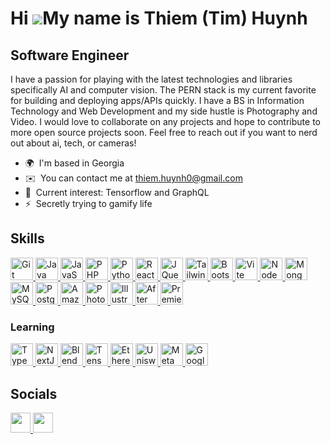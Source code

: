 Hi ![](https://user-images.githubusercontent.com/18350557/176309783-0785949b-9127-417c-8b55-ab5a4333674e.gif)My name is Thiem (Tim) Huynh
=========================================================================================================================================

Software Engineer
-----------------

I have a passion for playing with the latest technologies and libraries specifically AI and computer vision. The PERN stack is my current favorite for building and deploying apps/APIs quickly. I have a BS in Information Technology and Web Development and my side hustle is Photography and Video. I would love to collaborate on any projects and hope to contribute to more open source projects soon. Feel free to reach out if you want to nerd out about ai, tech, or cameras!

* 🌍  I'm based in Georgia
* ✉️  You can contact me at [thiem.huynh0@gmail.com](mailto:thiem.huynh0@gmail.com)
* 🧠  Current interest: Tensorflow and GraphQL
* ⚡  Secretly trying to gamify life

## Skills
<p align="left">
  <a href="https://git-scm.com/" target="_blank" rel="noreferrer">
    <img
      src="https://raw.githubusercontent.com/danielcranney/readme-generator/main/public/icons/skills/git-colored.svg"
      width="36"
      height="36"
      alt="Git"
    />
  </a>
  <a href="https://www.oracle.com/java/" target="_blank" rel="noreferrer">
    <img
      src="https://raw.githubusercontent.com/danielcranney/readme-generator/main/public/icons/skills/java-colored.svg"
      width="36"
      height="36"
      alt="Java"
    />
  </a>
    <a href="https://developer.mozilla.org/en-US/docs/Web/JavaScript"
    target="_blank"
    rel="noreferrer"
  >
    <img
      src="https://raw.githubusercontent.com/danielcranney/readme-generator/main/public/icons/skills/javascript-colored.svg"
      width="36"
      height="36"
      alt="JavaScript"
    />
  </a>
  <a href="https://www.php.net/" target="_blank" rel="noreferrer">
    <img
      src="https://raw.githubusercontent.com/danielcranney/readme-generator/main/public/icons/skills/php-colored.svg"
      width="36"
      height="36"
      alt="PHP"
    />
  </a>
  <a href="https://www.python.org/" target="_blank" rel="noreferrer">
      <img
        src="https://raw.githubusercontent.com/danielcranney/readme-generator/main/public/icons/skills/python-colored.svg"
        width="36"
        height="36"
        alt="Python"
      />
  </a>
  <a href="https://reactjs.org/" target="_blank" rel="noreferrer">
    <img
      src="https://raw.githubusercontent.com/danielcranney/readme-generator/main/public/icons/skills/react-colored.svg"
      width="36"
      height="36"
      alt="React"
    />
  </a>
  <a href="https://jquery.com/" target="_blank" rel="noreferrer">
    <img
      src="https://raw.githubusercontent.com/danielcranney/readme-generator/main/public/icons/skills/jquery-colored.svg"
      width="36"
      height="36"
      alt="JQuery"
    />
  </a>
  <a href="https://tailwindcss.com/" target="_blank" rel="noreferrer">
    <img
      src="https://raw.githubusercontent.com/danielcranney/readme-generator/main/public/icons/skills/tailwindcss-colored.svg"
      width="36"
      height="36"
      alt="TailwindCSS"
    />
  </a>
  <a href="https://getbootstrap.com/" target="_blank" rel="noreferrer">
    <img
      src="https://raw.githubusercontent.com/danielcranney/readme-generator/main/public/icons/skills/bootstrap-colored.svg"
      width="36"
      height="36"
      alt="Bootstrap"
    />
  </a>
  <a href="https://vitejs.dev/" target="_blank" rel="noreferrer">
    <img
      src="https://raw.githubusercontent.com/danielcranney/readme-generator/main/public/icons/skills/vite-colored.svg"
      width="36"
      height="36"
      alt="Vite"
    />
  </a>
  <a href="https://nodejs.org/en/" target="_blank" rel="noreferrer">
    <img
      src="https://raw.githubusercontent.com/danielcranney/readme-generator/main/public/icons/skills/nodejs-colored.svg"
      width="36"
      height="36"
      alt="NodeJS"
    />
  </a>
  <a href="https://www.mongodb.com/" target="_blank" rel="noreferrer">
    <img
      src="https://raw.githubusercontent.com/danielcranney/readme-generator/main/public/icons/skills/mongodb-colored.svg"
      width="36"
      height="36"
      alt="MongoDB"
    />
  </a>
  <a href="https://www.mysql.com/" target="_blank" rel="noreferrer">
    <img
      src="https://raw.githubusercontent.com/danielcranney/readme-generator/main/public/icons/skills/mysql-colored.svg"
      width="36"
      height="36"
      alt="MySQL"
    />
  </a>
  <a href="https://www.postgresql.org/" target="_blank" rel="noreferrer">
    <img
      src="https://raw.githubusercontent.com/danielcranney/readme-generator/main/public/icons/skills/postgresql-colored.svg"
      width="36"
      height="36"
      alt="PostgreSQL"
    />
  </a>
    <a href="https://aws.amazon.com" target="_blank" rel="noreferrer">
    <img
      src="https://raw.githubusercontent.com/danielcranney/readme-generator/main/public/icons/skills/aws-colored.svg"
      width="36"
      height="36"
      alt="Amazon Web Services"
    />
  </a>
  <a
    href="https://www.adobe.com/uk/products/photoshop.html"
    target="_blank"
    rel="noreferrer"
  >
    <img
      src="https://raw.githubusercontent.com/danielcranney/readme-generator/main/public/icons/skills/photoshop-colored.svg"
      width="36"
      height="36"
      alt="Photoshop"
    />
  </a>
  <a
    href="https://www.adobe.com/uk/products/illustrator.html"
    target="_blank"
    rel="noreferrer"
  >
    <img
      src="https://raw.githubusercontent.com/danielcranney/readme-generator/main/public/icons/skills/illustrator-colored.svg"
      width="36"
      height="36"
      alt="Illustrator"
    />
  </a>
  <a
    href="https://www.adobe.com/uk/products/aftereffects.html"
    target="_blank"
    rel="noreferrer"
  >
    <img
      src="https://raw.githubusercontent.com/danielcranney/readme-generator/main/public/icons/skills/aftereffects-colored.svg"
      width="36"
      height="36"
      alt="After Effects"
    />
  </a>
  <a
    href="https://www.adobe.com/uk/products/premiere.html"
    target="_blank"
    rel="noreferrer"
  >
    <img
      src="https://raw.githubusercontent.com/danielcranney/readme-generator/main/public/icons/skills/premierepro-colored.svg"
      width="36"
      height="36"
      alt="Premiere Pro"
    />
  </a>
  
</p>
  

### Learning 
<p align="left">
  <a href="https://www.typescriptlang.org/" target="_blank" rel="noreferrer">
    <img
      src="https://raw.githubusercontent.com/danielcranney/readme-generator/main/public/icons/skills/typescript-colored.svg"
      width="36"
      height="36"
      alt="TypeScript"
    />
  </a>
  <a href="https://nextjs.org/docs" target="_blank" rel="noreferrer">
    <img
      src="https://raw.githubusercontent.com/danielcranney/readme-generator/main/public/icons/skills/nextjs-colored.svg"
      width="36"
      height="36"
      alt="NextJs"
    />
  </a>
  <a href="https://www.blender.org/" target="_blank" rel="noreferrer">
    <img
      src="https://raw.githubusercontent.com/danielcranney/readme-generator/main/public/icons/skills/blender-colored.svg"
      width="36"
      height="36"
      alt="Blender"
    />
  </a>
  <a href="https://www.tensorflow.org/" target="_blank" rel="noreferrer">
    <img
      src="https://raw.githubusercontent.com/danielcranney/readme-generator/main/public/icons/skills/tensorflow-colored.svg"
      width="36"
      height="36"
      alt="TensorFlow"
    />
  </a>
  <a href="https://ethereum.org/en/" target="_blank" rel="noreferrer">
    <img
      src="https://raw.githubusercontent.com/danielcranney/readme-generator/main/public/icons/skills/ethereum-colored.svg"
      width="36"
      height="36"
      alt="Ethereum"
    />
  </a>
  <a href="https://uniswap.org/" target="_blank" rel="noreferrer">
    <img
      src="https://raw.githubusercontent.com/danielcranney/readme-generator/main/public/icons/skills/uniswap-colored.svg"
      width="36"
      height="36"
      alt="Uniswap"
    />
  </a>
  <a href="https://metamask.io/" target="_blank" rel="noreferrer">
    <img
      src="https://raw.githubusercontent.com/danielcranney/readme-generator/main/public/icons/skills/metamask-colored.svg"
      width="36"
      height="36"
      alt="MetaMask"
    />
  </a>
  <a href="https://cloud.google.com/" target="_blank" rel="noreferrer">
    <img
      src="https://raw.githubusercontent.com/danielcranney/readme-generator/main/public/icons/skills/googlecloud-colored.svg"
      width="36"
      height="36"
      alt="Google Cloud"
    />
  </a>
</p>


## Socials

<p align="left"> <a href="https://www.github.com/thiem-dev" target="_blank" rel="noreferrer"> <picture> <source media="(prefers-color-scheme: dark)" srcset="https://raw.githubusercontent.com/danielcranney/readme-generator/main/public/icons/socials/github-dark.svg" /> <source media="(prefers-color-scheme: light)" srcset="https://raw.githubusercontent.com/danielcranney/readme-generator/main/public/icons/socials/github.svg" /> <img src="https://raw.githubusercontent.com/danielcranney/readme-generator/main/public/icons/socials/github.svg" width="32" height="32" /> </picture> </a> <a href="https://www.linkedin.com/in/thiem-dev" target="_blank" rel="noreferrer"> <picture> <source media="(prefers-color-scheme: dark)" srcset="https://raw.githubusercontent.com/danielcranney/readme-generator/main/public/icons/socials/linkedin-dark.svg" /> <source media="(prefers-color-scheme: light)" srcset="https://raw.githubusercontent.com/danielcranney/readme-generator/main/public/icons/socials/linkedin.svg" /> <img src="https://raw.githubusercontent.com/danielcranney/readme-generator/main/public/icons/socials/linkedin.svg" width="32" height="32" /> </picture> </a></p>
